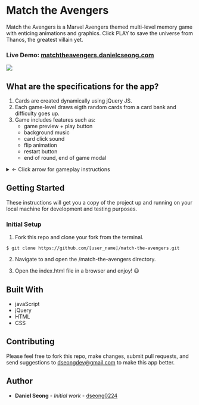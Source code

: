 # Match the Avengers

Match the Avengers is a Marvel Avengers themed multi-level memory game with enticing animations and graphics.
Click PLAY to save the universe from Thanos, the greatest villain yet.

### Live Demo: [matchtheavengers.danielcseong.com](matchtheavengers.danielcseong.com)

![](hackersShop_demo.gif)

## What are the specifications for the app?
1. Cards are created dynamically using jQuery JS. 
2. Each game-level draws eigth random cards from a card bank and difficulty goes up.
3. Game includes features such as:
    - game preview + play button
    - background music
    - card click sound
    - flip animation
    - restart button
    - end of round, end of game modal

<details>
<summary> &#8592; Click arrow for gameplay instructions</summary>

1. Match the Avengers is a web game in which a player attempts to match the images contained on "playing cards".
2. There are a total of 16 cards:
    - Each card contains 1 of 8 images
    - There are two of each image allowing for 8 total matches
3. The following stats are tracked:
    - Number of seconds passed in current round of game
    - Total number of matches
    - Game score based on how fast the player matches all the cards
4. The cards are displayed face down and "flip" over when they are clicked.
5. Two cards can be flipped each attempt.
6. If the images of the two cards which are flipped over match:
    - The cards remain flipped over and the player gets 1 point for the match
    - 1 point is added to the total number matches
7. If the two flipped over cards do not match:
    - The cards are flipped back over
    - 1 is added to the total number of attempts
    - The player must choose two cards again to continue searching for a match
8. Once all 8 cards have been matched:
    - A modal is shown to the player telling them they have won the round
    - A button is provided which leads to a more difficult level
9. A restart button is always available.
10. Restarting the game performs the following actions:
    - All cards are flipped back over
    - The total number of matches are reset
    - The score resets
</details>

## Getting Started

These instructions will get you a copy of the project up and running on your local machine for development and testing purposes.

### Initial Setup

1. Fork this repo and clone your fork from the terminal.

```
$ git clone https://github.com/[user_name]/match-the-avengers.git
```

2. Navigate to and open the /match-the-avengers directory.


3. Open the index.html file in a browser and enjoy! 😃

## Built With

* javaScript
* jQuery
* HTML
* CSS

## Contributing

Please feel free to fork this repo, make changes, submit pull requests, and send suggestions to dseongdev@gmail.com to make this app better.

## Author

* **Daniel Seong** - *Initial work* - [dseong0224](https://github.com/dseong0224)
